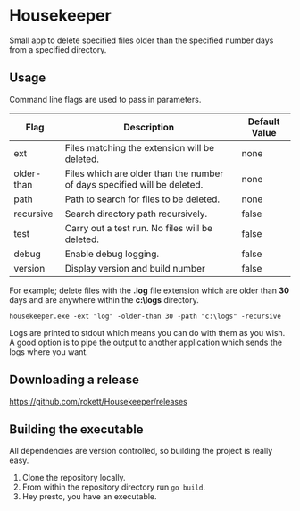 # Housekeeper
Small app to delete specified files older than the specified number days from a specified directory.

## Usage
Command line flags are used to pass in parameters.

| Flag       | Description                                                              | Default Value |
| ---------- | ------------------------------------------------------------------------ | ------------- |
| ext        | Files matching the extension will be deleted.                            | none          |
| older-than | Files which are older than the number of days specified will be deleted. | none          |
| path       | Path to search for files to be deleted.                                  | none          |
| recursive  | Search directory path recursively.                                       | false         |
| test       | Carry out a test run.  No files will be deleted.                         | false         |
| debug      | Enable debug logging.                                                    | false         |
| version    | Display version and build number                                         | false         |

For example; delete files with the **.log** file extension which are older than **30** days and are anywhere within the **c:\logs** directory.

````
housekeeper.exe -ext "log" -older-than 30 -path "c:\logs" -recursive
````

Logs are printed to stdout which means you can do with them as you wish.  A good option is to pipe the output to another application which sends the logs where you want.

## Downloading a release
https://github.com/rokett/Housekeeper/releases

## Building the executable
All dependencies are version controlled, so building the project is really easy.

1. Clone the repository locally.
2. From within the repository directory run `go build`.
3. Hey presto, you have an executable.
